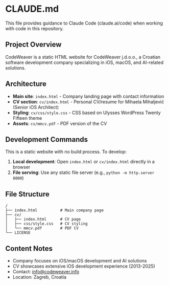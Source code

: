 # CLAUDE.md

This file provides guidance to Claude Code (claude.ai/code) when working with code in this repository.

## Project Overview

CodeWeaver is a static HTML website for CodeWeaver j.d.o.o., a Croatian software development company specializing in iOS, macOS, and AI-related solutions.

## Architecture

- **Main site**: `index.html` - Company landing page with contact information
- **CV section**: `cv/index.html` - Personal CV/resume for Mihaela Mihaljević (Senior iOS Architect)
- **Styling**: `cv/css/style.css` - CSS based on Ulysses WordPress Twenty Fifteen theme
- **Assets**: `cv/mmcv.pdf` - PDF version of the CV

## Development Commands

This is a static website with no build process. To develop:

1. **Local development**: Open `index.html` or `cv/index.html` directly in a browser
2. **File serving**: Use any static file server (e.g., `python -m http.server 8000`)

## File Structure

```
/
├── index.html          # Main company page
├── cv/
│   ├── index.html      # CV page
│   ├── css/style.css   # CV styling
│   └── mmcv.pdf        # PDF CV
└── LICENSE
```

## Content Notes

- Company focuses on iOS/macOS development and AI solutions
- CV showcases extensive iOS development experience (2013-2025)
- Contact: info@codeweaver.info
- Location: Zagreb, Croatia